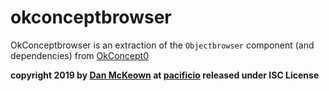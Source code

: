 # okconceptbrowser

OkConceptbrowser is an extraction of the `Objectbrowser` component (and dependencies) from [OkConcept0](https://okconcept0.pacificio.com)

[npm-badge]: https://img.shields.io/npm/v/npm-package.png?style=flat-square
[npm]: https://www.npmjs.org/package/okconceptbrowser

**copyright 2019 by [Dan McKeown](https://danmckeown.info) at [pacificio](https://pacificio.com) released under ISC License**
